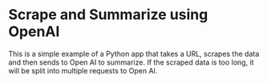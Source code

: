 # Scrape and Summarize using OpenAI
This is a simple example of a Python app that takes a URL, scrapes the data and then sends to Open AI to summarize.
If the scraped data is too long, it will be split into multiple requests to Open AI.
